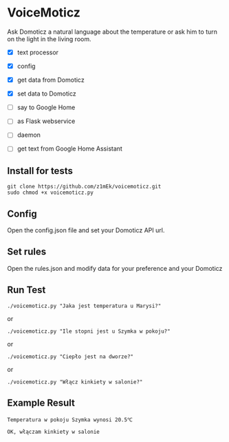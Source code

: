 # VoiceMoticz

Ask Domoticz a natural language about the temperature or ask him to turn on the light in the living room.

- [x] text processor
- [x] config
- [x] get data from Domoticz
- [x] set data to Domoticz
- [ ] say to Google Home
- [ ] as Flask webservice
- [ ] daemon
- [ ] get text from Google Home Assistant


## Install for tests
```
git clone https://github.com/z1mEk/voicemoticz.git
sudo chmod +x voicemoticz.py
```
## Config
Open the config.json file and set your Domoticz API url. 

## Set rules
Open the rules.json and modify data for your preference and your Domoticz

## Run Test
```
./voicemoticz.py "Jaka jest temperatura u Marysi?"
```
or 
```
./voicemoticz.py "Ile stopni jest u Szymka w pokoju?"
```
or
```
./voicemoticz.py "Ciepło jest na dworze?"
```
or
```
./voicemoticz.py "Włącz kinkiety w salonie?"
```
## Example Result
```
Temperatura w pokoju Szymka wynosi 20.5℃
```
```
OK, włączam kinkiety w salonie
```
